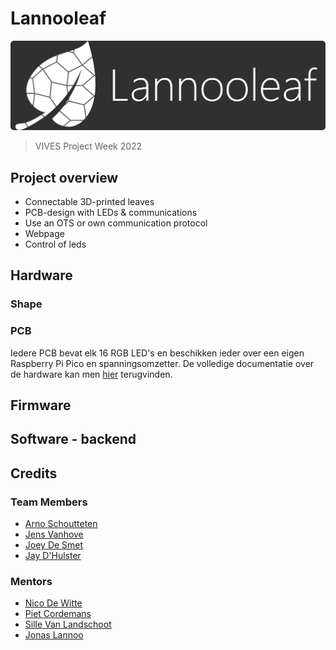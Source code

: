 # Lannooleaf

![logo](/img/logoNew.png)

> VIVES Project Week 2022

## Project overview

<!-- bijwerken -->

* Connectable 3D-printed leaves
* PCB-design with LEDs & communications
* Use an OTS or own communication protocol
* Webpage
* Control of leds

## Hardware

### Shape

<!-- afbeelding shape (Fusion 360?) -->

<!-- aanvullen -->

### PCB

<!-- afbeelding hardware -->

Iedere PCB bevat elk 16 RGB LED's en beschikken ieder over een eigen Raspberry Pi Pico en spanningsomzetter. De volledige documentatie over de hardware kan men [hier](./hardware/pcb/README.md) terugvinden.

## Firmware

<!-- afbeelding Pico? -->

<!-- aanvullen -->

## Software - backend

<!-- aanvullen -->

## Credits

### Team Members

* [Arno Schoutteten](https://github.com/madness007)
* [Jens Vanhove](https://github.com/JensVA)
* [Joey De Smet](https://github.com/JoeyDeSmet)
* [Jay D'Hulster](https://github.com/JayDHulster)

### Mentors

* [Nico De Witte](https://github.com/BioBoost)
* [Piet Cordemans](https://github.com/pcordemans)
* [Sille Van Landschoot](https://github.com/sillevl)
* [Jonas Lannoo](https://github.com/JonasLannoo)
